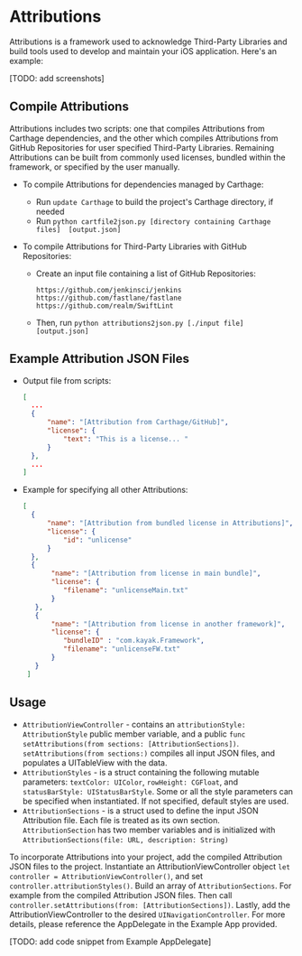 # Attributions

Attributions is a framework used to acknowledge Third-Party Libraries and build tools used to develop and maintain your iOS application. Here's an example:

[TODO: add screenshots]

## Compile Attributions

Attributions includes two scripts: one that compiles Attributions from Carthage dependencies, and the other which compiles Attributions from GitHub Repositories for user specified Third-Party Libraries. Remaining Attributions can be built from commonly used licenses, bundled within the framework, or specified by the user manually.

* To compile Attributions for dependencies managed by Carthage:
	* Run `update Carthage` to build the project's Carthage directory, if needed
	*  Run 	`python cartfile2json.py [directory containing Carthage files] 	[output.json]`

* To compile Attributions for Third-Party Libraries with GitHub Repositories:

	* Create an input file containing a list of GitHub Repositories:
     	``` text
      https://github.com/jenkinsci/jenkins
	    https://github.com/fastlane/fastlane
	    https://github.com/realm/SwiftLint
    	```
  	* Then, run `python attributions2json.py [./input file] [output.json]`


## Example Attribution JSON Files

  * Output file from scripts:

      ```json
      [
        ...
      	{
            "name": "[Attribution from Carthage/GitHub]",
            "license": {
                "text": "This is a license... "
        	}
        },
        ...
      ]
      ```

* Example for specifying all other Attributions:

    ```json
    [
      {
          "name": "[Attribution from bundled license in Attributions]",
          "license": {
              "id": "unlicense"
          }
      },
      {
           "name": "[Attribution from license in main bundle]",
           "license": {
              "filename": "unlicenseMain.txt"
           }
       },
       {
           "name": "[Attribution from license in another framework]",
           "license": {
              "bundleID" : "com.kayak.Framework",
              "filename": "unlicenseFW.txt"
           }
       }
     ]
     ```

## Usage

* `AttributionViewController` - contains an `attributionStyle: AttributionStyle` public member variable, and a public `func setAttributions(from sections: [AttributionSections])`.  `setAttributions(from sections:)` compiles all input JSON files, and populates a UITableView with the data.
* `AttributionStyles` - is a struct containing the following mutable parameters: `textColor: UIColor`, `rowHeight: CGFloat`, and `statusBarStyle: UIStatusBarStyle`. Some or all the style parameters  can be specified when instantiated. If not specified, default styles are used.
* `AttributionSections` - is a struct used to define the input JSON Attribution file. Each file is treated as its own section. `AttributionSection` has two member variables and is initialized with `AttributionSections(file: URL, description: String)`

To incorporate Attributions into your project, add the compiled Attribution JSON files to the project. Instantiate an AttributionViewController object `let controller = AttributionViewController()`, and set `controller.attributionStyles()`. Build an array of `AttributionSections`. For example  from the compiled Attribution JSON files. Then call `controller.setAttributions(from: [AttributionSections])`. Lastly, add the AttributionViewController to the desired `UINavigationController`. For more details, please reference the AppDelegate in the Example App provided.

[TODO: add code snippet from Example AppDelegate]
